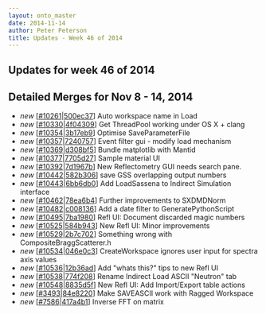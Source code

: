 ```yaml
---
layout: onto_master
date: 2014-11-14
author: Peter Peterson
title: Updates - Week 46 of 2014
---
```

Updates for week 46 of 2014
---------------------------

Detailed Merges for Nov 8 - 14, 2014
------------------------------------
* *new* \[[#10261](http://trac.mantidproject.org/mantid/ticket/10261)\|[500ec37](https://github.com/mantidproject/mantid/commit/500ec37de097de68c8647877b2d10a9422d75ad0)\] Auto workspace name in Load
* *new* \[[#10330](http://trac.mantidproject.org/mantid/ticket/10330)\|[4f04309](https://github.com/mantidproject/mantid/commit/4f04309cc299d11d73fdf789b39946b60c0a8550)\] Get ThreadPool working under OS X + clang
* *new* \[[#10354](http://trac.mantidproject.org/mantid/ticket/10354)\|[3b17eb9](https://github.com/mantidproject/mantid/commit/3b17eb9f446a3845498e80681db36b0b76425e7a)\] Optimise SaveParameterFile
* *new* \[[#10357](http://trac.mantidproject.org/mantid/ticket/10357)\|[7240757](https://github.com/mantidproject/mantid/commit/72407578239efbf061e5751a9cc002ceb91826a4)\] Event filter gui - modify load mechanism
* *new* \[[#10369](http://trac.mantidproject.org/mantid/ticket/10369)\|[d308bf5](https://github.com/mantidproject/mantid/commit/d308bf515e1376177daf221627363f3211636b83)\] Bundle matplotlib with Mantid
* *new* \[[#10377](http://trac.mantidproject.org/mantid/ticket/10377)\|[7705d27](https://github.com/mantidproject/mantid/commit/7705d27f5b0b5335e70e1df6356401634bbf787d)\] Sample material UI
* *new* \[[#10392](http://trac.mantidproject.org/mantid/ticket/10392)\|[7d1967b](https://github.com/mantidproject/mantid/commit/7d1967b4fe104860e4ae046b8550ff06ec27ab3f)\] New Reflectometry GUI needs search pane.
* *new* \[[#10442](http://trac.mantidproject.org/mantid/ticket/10442)\|[582b306](https://github.com/mantidproject/mantid/commit/582b3068d87f6f9fcfbf59f3a86a0d2f95cc635a)\] save GSS overlapping output numbers
* *new* \[[#10443](http://trac.mantidproject.org/mantid/ticket/10443)\|[6bb6db0](https://github.com/mantidproject/mantid/commit/6bb6db07e9c99bcf0329d744fdb004dbcd88fd75)\] Add LoadSassena to Indirect Simulation interface
* *new* \[[#10462](http://trac.mantidproject.org/mantid/ticket/10462)\|[78ea6b4](https://github.com/mantidproject/mantid/commit/78ea6b4f2c575ed26ac3dd71dd3676f57d235ac6)\] Further improvements to SXDMDNorm
* *new* \[[#10482](http://trac.mantidproject.org/mantid/ticket/10482)\|[c008136](https://github.com/mantidproject/mantid/commit/c008136d546876794e2b398502ec5c84af449ca8)\] Add a date filter to GeneratePythonScript
* *new* \[[#10495](http://trac.mantidproject.org/mantid/ticket/10495)\|[7ba1980](https://github.com/mantidproject/mantid/commit/7ba198026e4d55ba5c2626865fa9c51d9dbc132b)\] Refl UI: Document discarded magic numbers
* *new* \[[#10525](http://trac.mantidproject.org/mantid/ticket/10525)\|[584b943](https://github.com/mantidproject/mantid/commit/584b943aba6a3912d8acd28ab9b53ac5bcca2411)\] New Refl UI: Minor improvements
* *new* \[[#10529](http://trac.mantidproject.org/mantid/ticket/10529)\|[2b7c702](https://github.com/mantidproject/mantid/commit/2b7c702da7689af907b817fce4c57b704575adf1)\] Something wrong with CompositeBraggScatterer.h
* *new* \[[#10534](http://trac.mantidproject.org/mantid/ticket/10534)\|[046e0c3](https://github.com/mantidproject/mantid/commit/046e0c38fa933587961b42bfdec5421eb7b7b7f3)\] CreateWorkspace ignores user input for spectra axis values
* *new* \[[#10536](http://trac.mantidproject.org/mantid/ticket/10536)\|[12b36ad](https://github.com/mantidproject/mantid/commit/12b36ad31e5cbebdc9ec6753cf70e8e60d8b47cc)\] Add "whats this?" tips to new Refl UI
* *new* \[[#10538](http://trac.mantidproject.org/mantid/ticket/10538)\|[774f208](https://github.com/mantidproject/mantid/commit/774f208db9809f91b0f04aec4d474f394a206ffd)\] Rename Indirect Load ASCII "Neutron" tab
* *new* \[[#10548](http://trac.mantidproject.org/mantid/ticket/10548)\|[8835d5f](https://github.com/mantidproject/mantid/commit/8835d5fa56babfe373afa929738b9a3e97356ba5)\] New Refl UI: Add Import/Export table actions
* *new* \[[#3493](http://trac.mantidproject.org/mantid/ticket/3493)\|[84e8220](https://github.com/mantidproject/mantid/commit/84e8220da0f1fab2841bf185b228f373ba1d9f76)\] Make SAVEASCII work with Ragged Workspace
* *new* \[[#7586](http://trac.mantidproject.org/mantid/ticket/7586)\|[417a4b1](https://github.com/mantidproject/mantid/commit/417a4b16c08dc53c87d2bb74ef5738997a0c9e6a)\] Inverse FFT on matrix
